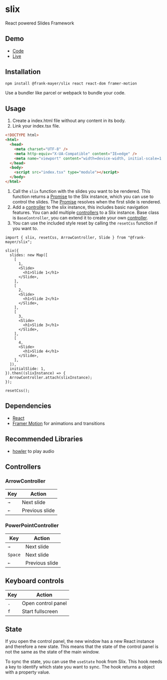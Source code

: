 # slix

React powered Slides Framework

## Demo

- [Code](https://github.com/Frank-Mayer/slix-demo)
- [Live](https://Frank-Mayer.github.io/slix-demo)

## Installation

```bash
npm install @frank-mayer/slix react react-dom framer-motion
```

Use a bundler like parcel or webpack to bundle your code.

## Usage

1. Create a index.html file without any content in its body.
1. Link your index.tsx file.

```html
<!DOCTYPE html>
<html>
  <head>
    <meta charset="UTF-8" />
    <meta http-equiv="X-UA-Compatible" content="IE=edge" />
    <meta name="viewport" content="width=device-width, initial-scale=1.0" />
  </head>
  <body>
    <script src="index.tsx" type="module"></script>
  </body>
</html>
```

1. Call the `slix` function with the slides you want to be rendered. This function returns a [Promise](https://developer.mozilla.org/en-US/docs/Web/JavaScript/Reference/Global_Objects/Promise) to the Slix instance, which you can use to control the slides. The [Promise](https://developer.mozilla.org/en-US/docs/Web/JavaScript/Reference/Global_Objects/Promise) resolves when the first slide is rendered.
1. Add a [controller](#controllers) to the slix instance, this includes basic navigation features. You can add multiple [controllers](#controllers) to a Slix instance. Base class is `BaseController`, you can extend it to create your own [controller](#controllers).
1. You can use the included style reset by calling the `resetCss` function if you want to.

```tsx
import { slix, resetCss, ArrowController, Slide } from "@frank-mayer/slix";

slix({
  slides: new Map([
    [
      1,
      <Slide>
        <h1>Slide 1</h1>
      </Slide>,
    ],
    [
      2,
      <Slide>
        <h1>Slide 2</h1>
      </Slide>,
    ],
    [
      3,
      <Slide>
        <h1>Slide 3</h1>
      </Slide>,
    ],
    [
      4,
      <Slide>
        <h1>Slide 4</h1>
      </Slide>,
    ],
  ]),
  initialSlide: 1,
}).then((slixInstance) => {
  ArrowController.attach(slixInstance);
});

resetCss();
```

## Dependencies

- [React](https://reactjs.org)
- [Framer Motion](https://www.framer.com/motion) for animations and transitions

## Recommended Libraries

- [howler](https://www.npmjs.com/package/howler) to play audio

## Controllers

### ArrowController

| Key | Action         |
| --- | -------------- |
| `→` | Next slide     |
| `←` | Previous slide |

### PowerPointController

| Key     | Action         |
| ------- | -------------- |
| `→`     | Next slide     |
| `Space` | Next slide     |
| `←`     | Previous slide |

## Keyboard controls

| Key | Action             |
| --- | ------------------ |
| `.` | Open control panel |
| `f` | Start fullscreen   |

## State

If you open the control panel, the new window has a new React instance and therefore a new state. This means that the state of the control panel is not the same as the state of the main window.

To sync the state, you can use the `useState` hook from Slix. This hook needs a key to identify which state you want to sync. The hook returns a object with a property value.
